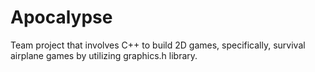 # Apocalypse
Team project that involves C++ to build 2D games, specifically, survival airplane games by utilizing graphics.h library.


